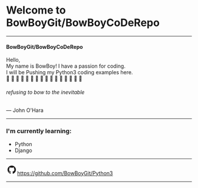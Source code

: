 # Welcome to BowBoyGit/BowBoyCoDeRepo
*******

#### BowBoyGit/BowBoyCoDeRepo
Hello,<br/>
My name is BowBoy! I have a passion for coding.<br/>
I will be Pushing my Python3 coding examples here.<br/>
:snake: :snake: :snake: :snake: :snake: :snake: :snake: :snake: :snake: :snake: :snake: :snake: :snake: :snake: :snake: :snake:
###### refusing to bow to the inevitable
— John O'Hara
*******

### I'm currently learning:
* Python
* Django
*******

<img src="images/GitHub-Mark.png" width=30>https://github.com/BowBoyGit/Python3
*******
<!-- [GitHub](http://github.com) -->
<!-- <img src="images/pylogo.png" width=100>
![](images/pylogo.png) -->
<!-- As Grace Hopper said:
> I’ve always been more interested
> in the future than in the past. -->

<!-- ### 01 - The Basics -->



